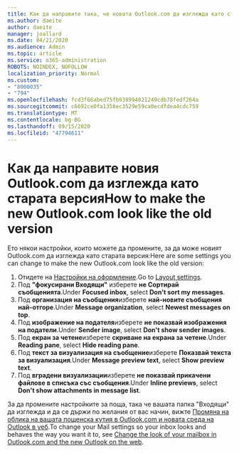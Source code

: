 ```yaml
---
title: Как да направите така, че новата Outlook.com да изглежда като старата
ms.author: daeite
author: daeite
manager: joallard
ms.date: 04/21/2020
ms.audience: Admin
ms.topic: article
ms.service: o365-administration
ROBOTS: NOINDEX, NOFOLLOW
localization_priority: Normal
ms.custom:
- "8000035"
- "794"
ms.openlocfilehash: fcd3f66abed75fb938994821249cdb78fedf264a
ms.sourcegitcommit: c6692ce0fa1358ec3529e59ca0ecdfdea4cdc759
ms.translationtype: MT
ms.contentlocale: bg-BG
ms.lasthandoff: 09/15/2020
ms.locfileid: "47794611"
---
```

# <a name="how-to-make-the-new-outlookcom-look-like-the-old-version"></a><span data-ttu-id="5555f-102">Как да направите новия Outlook.com да изглежда като старата версия</span><span class="sxs-lookup"><span data-stu-id="5555f-102">How to make the new Outlook.com look like the old version</span></span>

<span data-ttu-id="5555f-103">Ето някои настройки, които можете да промените, за да може новият Outlook.com да изглежда като старата версия:</span><span class="sxs-lookup"><span data-stu-id="5555f-103">Here are some settings you can change to make the new Outlook.com look like the old version:</span></span>

1. <span data-ttu-id="5555f-104">Отидете на [Настройки на оформление](https://outlook.live.com/mail/options/mail/layout).</span><span class="sxs-lookup"><span data-stu-id="5555f-104">Go to [Layout settings](https://outlook.live.com/mail/options/mail/layout).</span></span>
1. <span data-ttu-id="5555f-105">Под **"фокусирани Входящи"** изберете **не Сортирай съобщенията**.</span><span class="sxs-lookup"><span data-stu-id="5555f-105">Under **Focused inbox**, select **Don't sort my messages**.</span></span>
1. <span data-ttu-id="5555f-106">Под **организация на съобщения**изберете **най-новите съобщения най-отгоре**.</span><span class="sxs-lookup"><span data-stu-id="5555f-106">Under **Message organization**, select **Newest messages on top**.</span></span>
1. <span data-ttu-id="5555f-107">Под **изображение на подателя**изберете **не показвай изображения на податели**.</span><span class="sxs-lookup"><span data-stu-id="5555f-107">Under **Sender image**, select **Don't show sender images**.</span></span>
1. <span data-ttu-id="5555f-108">Под **екран за четене**изберете **скриване на екрана за четене**.</span><span class="sxs-lookup"><span data-stu-id="5555f-108">Under **Reading pane**, select **Hide reading pane**.</span></span>
1. <span data-ttu-id="5555f-109">Под **текст за визуализация на съобщение**изберете **Показвай текста за визуализация**.</span><span class="sxs-lookup"><span data-stu-id="5555f-109">Under **Message preview text**, select **Show preview text**.</span></span>
1. <span data-ttu-id="5555f-110">Под **вградени визуализации**изберете **не показвай прикачени файлове в списъка със съобщения**.</span><span class="sxs-lookup"><span data-stu-id="5555f-110">Under **Inline previews**, select **Don't show attachments in message list**.</span></span>

<span data-ttu-id="5555f-111">За да промените настройките за поща, така че вашата папка "Входящи" да изглежда и да се държи по желания от вас начин, вижте [Промяна на облика на вашата пощенска кутия в Outlook.com и новата среда на Outlook в уеб](https://support.office.com/article/b41c2ecb-f23c-42b3-b7f8-659646d5e58c?wt.mc_id=Office_Outlook_com_Alchemy).</span><span class="sxs-lookup"><span data-stu-id="5555f-111">To change your Mail settings so your inbox looks and behaves the way you want it to, see [Change the look of your mailbox in Outlook.com and the new Outlook on the web](https://support.office.com/article/b41c2ecb-f23c-42b3-b7f8-659646d5e58c?wt.mc_id=Office_Outlook_com_Alchemy).</span></span>